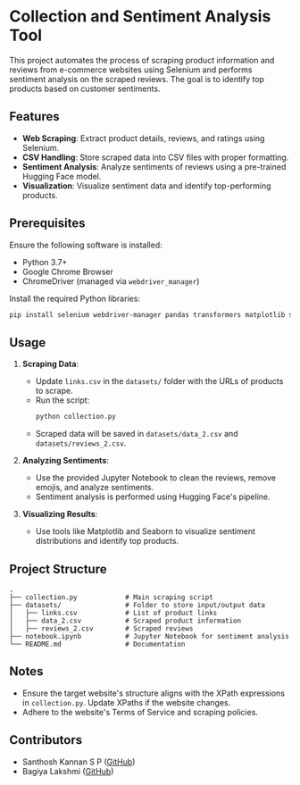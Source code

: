 
# Collection and Sentiment Analysis Tool

This project automates the process of scraping product information and reviews from e-commerce websites using Selenium and performs sentiment analysis on the scraped reviews. The goal is to identify top products based on customer sentiments.

## Features

- **Web Scraping**: Extract product details, reviews, and ratings using Selenium.
- **CSV Handling**: Store scraped data into CSV files with proper formatting.
- **Sentiment Analysis**: Analyze sentiments of reviews using a pre-trained Hugging Face model.
- **Visualization**: Visualize sentiment data and identify top-performing products.

## Prerequisites

Ensure the following software is installed:
- Python 3.7+
- Google Chrome Browser
- ChromeDriver (managed via `webdriver_manager`)

Install the required Python libraries:
```bash
pip install selenium webdriver-manager pandas transformers matplotlib seaborn pyarrow
```

## Usage

1. **Scraping Data**:
   - Update `links.csv` in the `datasets/` folder with the URLs of products to scrape.
   - Run the script:
     ```bash
     python collection.py
     ```
   - Scraped data will be saved in `datasets/data_2.csv` and `datasets/reviews_2.csv`.

2. **Analyzing Sentiments**:
   - Use the provided Jupyter Notebook to clean the reviews, remove emojis, and analyze sentiments.
   - Sentiment analysis is performed using Hugging Face's pipeline.

3. **Visualizing Results**:
   - Use tools like Matplotlib and Seaborn to visualize sentiment distributions and identify top products.

## Project Structure
```
.
├── collection.py            # Main scraping script
├── datasets/                # Folder to store input/output data
│   ├── links.csv            # List of product links
│   ├── data_2.csv           # Scraped product information
│   ├── reviews_2.csv        # Scraped reviews
├── notebook.ipynb           # Jupyter Notebook for sentiment analysis
└── README.md                # Documentation
```

## Notes

- Ensure the target website's structure aligns with the XPath expressions in `collection.py`. Update XPaths if the website changes.
- Adhere to the website's Terms of Service and scraping policies.

## Contributors
- Santhosh Kannan S P ([GitHub](https://github.com/SanthoshKannanSP))
- Bagiya Lakshmi ([GitHub](https://github.com/bagiyalakshmi))
